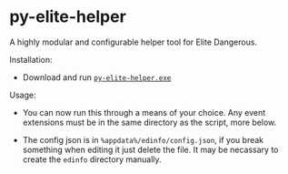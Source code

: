# py-elite-helper
A highly modular and configurable helper tool for Elite Dangerous.



Installation:

 - Download and run [`py-elite-helper.exe`](https://github.com/RaVenInTheDark/py-elite-helper/releases/tag/0.5-alpha)
 

Usage:

 - You can now run this through a means of your choice. Any event extensions must be in the same directory as the script, more below.
 
 - The config json is in `%appdata%/edinfo/config.json`, if you break something when editing it just delete the file. It may be necassary to create the `edinfo` directory manually.

 
